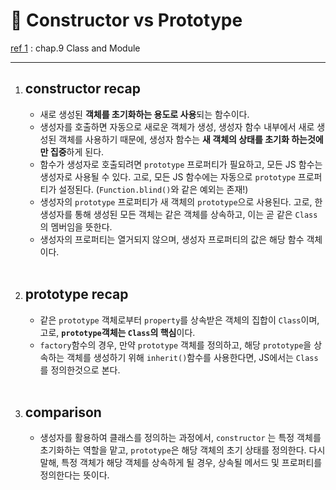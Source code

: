 # 🔫 Constructor vs Prototype

[ref 1](https://www.oreilly.com/library/view/javascript-the-definitive/9781449393854/) : chap.9 Class and Module

___

1. ## constructor recap

   - 새로 생성된 **객체를 초기화하는 용도로 사용**되는 함수이다.
   - 생성자를 호출하면 자동으로 새로운 객체가 생성, 생성자 함수 내부에서 새로 생성된 객체를 사용하기 때문에,
     생성자 함수는 **새 객체의 상태를 초기화 하는것에만 집중**하게 된다.
   - 함수가 생성자로 호출되려면 `prototype` 프로퍼티가 필요하고,
     모든 JS 함수는 생성자로 사용될 수 있다.
     고로, 모든 JS 함수에는 자동으로 `prototype` 프로퍼티가 설정된다. (`Function.blind()`와 같은 예외는 존재!)
   - 생성자의 `prototype` 프로퍼티가 새 객체의 `prototype`으로 사용된다.
     고로, 한 생성자를 통해 생성된 모든 객체는 같은 객체를 상속하고, 이는 곧 같은 `Class`의 멤버임을 뜻한다.
   - 생성자의 프로퍼티는 열거되지 않으며, 생성자 프로퍼티의 값은 해당 함수 객체이다. 

   <br>

2. ## prototype recap

   - 같은 `prototype` 객체로부터 `property`를 상속받은 객체의 집합이 `Class`이며,
     고로, **`prototype`객체는 `Class`의 핵심**이다.
   - `factory`함수의 경우,
     만약 `prototype` 객체를 정의하고, 해당 `prototype`을 상속하는 객체를 생성하기 위해 
     `inherit()`함수를 사용한다면, JS에서는 `Class`를 정의한것으로 본다.

   <br>

3. ## comparison

   - 생성자를 활용하여 클래스를 정의하는 과정에서,
     `constructor` 는 특정 객체를 초기화하는 역할을 맡고,
     `prototype`은 해당 객체의 초기 상태를 정의한다.
     다시말해, 특정 객체가 해당 객체를 상속하게 될 경우, 상속될 메서드 및 프로퍼티를 정의한다는 뜻이다.